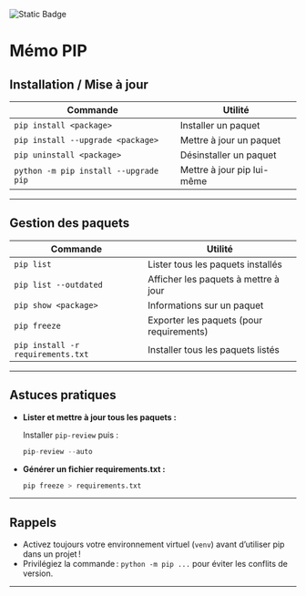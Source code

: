 ![Static Badge](https://img.shields.io/badge/Conseils-green?logo=python&logoColor=yellow&label=pip)

# Mémo PIP

## Installation / Mise à jour

| Commande                              | Utilité                    |
| ------------------------------------- | -------------------------- |
| `pip install <package>`               | Installer un paquet        |
| `pip install --upgrade <package>`     | Mettre à jour un paquet    |
| `pip uninstall <package>`             | Désinstaller un paquet     |
| `python -m pip install --upgrade pip` | Mettre à jour pip lui-même |

---

## Gestion des paquets

| Commande                          | Utilité                                  |
| --------------------------------- | ---------------------------------------- |
| `pip list`                        | Lister tous les paquets installés        |
| `pip list --outdated`             | Afficher les paquets à mettre à jour     |
| `pip show <package>`              | Informations sur un paquet               |
| `pip freeze`                      | Exporter les paquets (pour requirements) |
| `pip install -r requirements.txt` | Installer tous les paquets listés        |

---

## Astuces pratiques

- **Lister et mettre à jour tous les paquets :**
  
  Installer `pip-review` puis :
  
  ```python
  pip-review --auto
  ```

- **Générer un fichier requirements.txt :**
  
  ```bash
  pip freeze > requirements.txt
  ```

---

## Rappels

- Activez toujours votre environnement virtuel (`venv`) avant d’utiliser pip dans un projet !
- Privilégiez la commande : `python -m pip ...` pour éviter les conflits de version.

---
